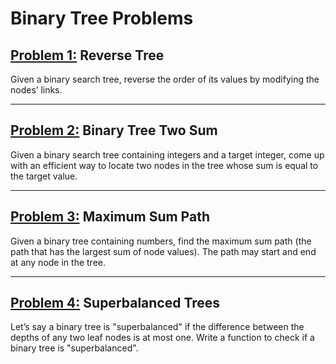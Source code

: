 # Binary Tree Problems

## [Problem 1:](reverse_tree.py) **Reverse Tree**
Given a binary search tree, reverse the order of its values by modifying the nodes’ links.

---

## [Problem 2:](tree_two_sum.py) **Binary Tree Two Sum**

Given a binary search tree containing integers and a target integer, come up with an efficient way to locate two nodes in the tree whose sum is equal to the target value.

---

## [Problem 3:](max_sum_path.py) **Maximum Sum Path**
Given a binary tree containing numbers, find the maximum sum path (the path that has the largest sum of node values). The path may start and end at any node in the tree.

---

## [Problem 4:](superbalanced.py) **Superbalanced Trees**
Let’s say a binary tree is "superbalanced" if the difference between the depths of any two leaf nodes is at most one. Write a function to check if a binary tree is "superbalanced".